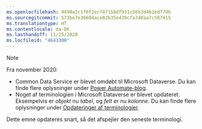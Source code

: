 ```yaml
---
ms.openlocfilehash: 9490a2c1f0f2ecf47158df931c56b3d4b2ed779b
ms.sourcegitcommit: 573be7e36604ace82b35e439cfa748aa7c587415
ms.translationtype: HT
ms.contentlocale: da-DK
ms.lasthandoff: 11/25/2020
ms.locfileid: "4643300"
---
```

> [!NOTE]
> Fra november 2020:
>
> - Common Data Service er blevet omdøbt til Microsoft Dataverse. Du kan finde flere oplysninger under [Power Automate-blog](https://aka.ms/PAuAppBlog).
> - Noget af terminologien i Microsoft Dataverse er blevet opdateret. Eksempelvis er *objekt* nu *tabel*, og *felt* er nu *kolonne*. Du kan finde flere oplysninger under [Opdateringer af terminologier](https://go.microsoft.com/fwlink/?linkid=2147247).
>
> Dette emne opdateres snart, så det afspejler den seneste terminologi.
